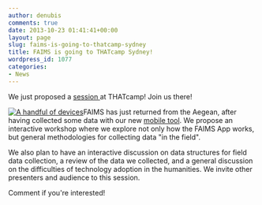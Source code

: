 ```yaml
---
author: denubis
comments: true
date: 2013-10-23 01:41:41+00:00
layout: page
slug: faims-is-going-to-thatcamp-sydney
title: FAIMS is going to THATcamp Sydney!
wordpress_id: 1077
categories:
- News
---
```


We just proposed a [session ](http://sydney2013.thatcamp.org/?p=204)at THATcamp! Join us there!

[![A handful of devices](http://sydney2013.thatcamp.org/files/2013/10/Adela_500103-225x300.jpg)](http://sydney2013.thatcamp.org/files/2013/10/Adela_500103.jpg)FAIMS has just returned from the Aegean, after having collected some data with our new [mobile tool](remote-sensing-the-environs-of-zagora-greece/). We propose an interactive workshop where we explore not only how the FAIMS App works, but general methodologies for collecting data "in the field".

We also plan to have an interactive discussion on data structures for field data collection, a review of the data we collected, and a general discussion on the difficulties of technology adoption in the humanities. We invite other presenters and audience to this session.

Comment if you're interested!
